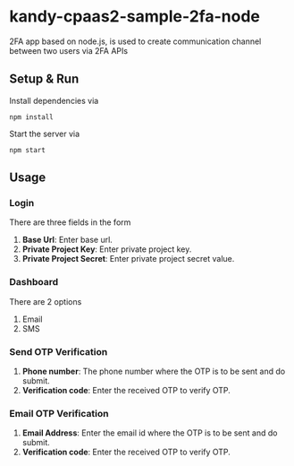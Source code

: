 # kandy-cpaas2-sample-2fa-node

2FA app based on node.js, is used to create communication channel between two users via 2FA APIs

## Setup & Run

Install dependencies via

	npm install

Start the server via

	npm start

## Usage

### Login

There are three fields in the form

1. **Base Url**: Enter base url.
2. **Private Project Key**: Enter private project key.
3. **Private Project Secret**: Enter private project secret value.

### Dashboard

There are 2 options

1. Email
2. SMS

### Send OTP Verification

1. **Phone number**: The phone number where the OTP is to be sent and do submit.
2. **Verification code**: Enter the received OTP to verify OTP.

### Email OTP Verification

1. **Email Address**: Enter the email id where the OTP is to be sent and do submit.
2. **Verification code**: Enter the received OTP to verify OTP.